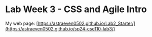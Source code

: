 # Lab Week 3 - CSS and Agile Intro
My web page: [https://astraeven0502.github.io/Lab2_Starter/](https://astraeven0502.github.io/sp24-cse110-lab3/)

